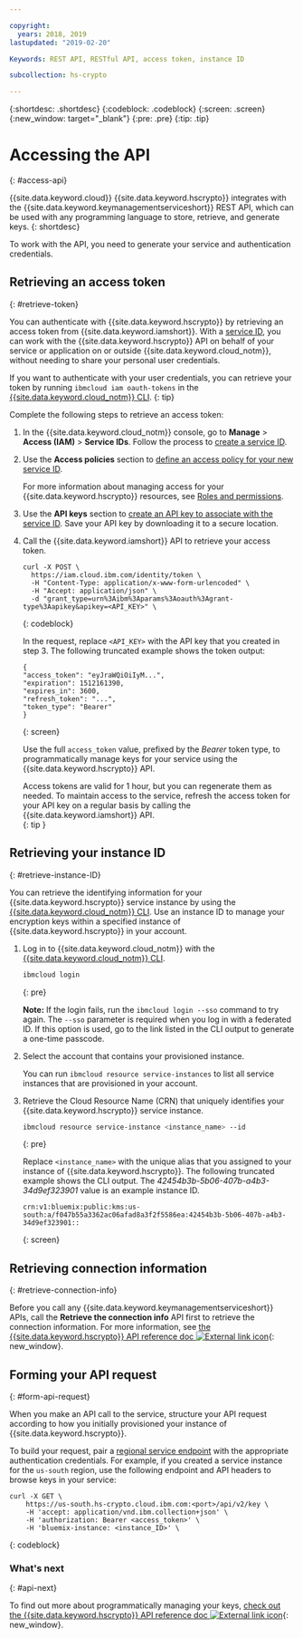 ```yaml
---

copyright:
  years: 2018, 2019
lastupdated: "2019-02-20"

Keywords: REST API, RESTful API, access token, instance ID

subcollection: hs-crypto

---
```


{:shortdesc: .shortdesc}
{:codeblock: .codeblock}
{:screen: .screen}
{:new_window: target="_blank"}
{:pre: .pre}
{:tip: .tip}

# Accessing the API
{: #access-api}

{{site.data.keyword.cloud}} {{site.data.keyword.hscrypto}} integrates with the {{site.data.keyword.keymanagementserviceshort}} REST API, which can be used with any programming language to store, retrieve, and generate keys.
{: shortdesc}

To work with the API, you need to generate your service and authentication credentials.

## Retrieving an access token
{: #retrieve-token}

You can authenticate with {{site.data.keyword.hscrypto}} by retrieving an access token from {{site.data.keyword.iamshort}}. With a [service ID](/docs/iam/serviceid.html#serviceids), you can work with the {{site.data.keyword.hscrypto}} API on behalf of your service or application on or outside {{site.data.keyword.cloud_notm}}, without needing to share your personal user credentials.  

If you want to authenticate with your user credentials, you can retrieve your token by running `ibmcloud iam oauth-tokens` in the [{{site.data.keyword.cloud_notm}} CLI](/docs/cli/index.html#overview).
{: tip}

Complete the following steps to retrieve an access token:

1. In the {{site.data.keyword.cloud_notm}} console, go to **Manage** &gt; **Access (IAM)** &gt; **Service IDs**. Follow the process to [create a service ID](/docs/iam/serviceid.html#creating-a-service-id).
2. Use the **Access policies** section to [define an access policy for your new service ID](/docs/iam/serviceidaccess.html).

    For more information about managing access for your {{site.data.keyword.hscrypto}} resources, see [Roles and permissions](/docs/services/hs-crypto/manage-access.html#roles).
3. Use the **API keys** section to [create an API key to associate with the service ID](/docs/iam/serviceid_keys.html#serviceidapikeys). Save your API key by downloading it to a secure location.
4. Call the {{site.data.keyword.iamshort}} API to retrieve your access token.

    ```cURL
    curl -X POST \
      https://iam.cloud.ibm.com/identity/token \
      -H "Content-Type: application/x-www-form-urlencoded" \
      -H "Accept: application/json" \
      -d "grant_type=urn%3Aibm%3Aparams%3Aoauth%3Agrant-type%3Aapikey&apikey=<API_KEY>" \
    ```
    {: codeblock}

    In the request, replace `<API_KEY>` with the API key that you created in step 3. The following truncated example shows the token output:

    ```
    {
    "access_token": "eyJraWQiOiIyM...",
    "expiration": 1512161390,
    "expires_in": 3600,
    "refresh_token": "...",
    "token_type": "Bearer"
    }
    ```
    {: screen}

    Use the full `access_token` value, prefixed by the _Bearer_ token type, to programmatically manage keys for your service using the {{site.data.keyword.hscrypto}} API.

    Access tokens are valid for 1 hour, but you can regenerate them as needed. To maintain access to the service, refresh the access token for your API key on a regular basis by calling the {{site.data.keyword.iamshort}} API.   
    {: tip }

## Retrieving your instance ID
{: #retrieve-instance-ID}

You can retrieve the identifying information for your {{site.data.keyword.hscrypto}} service instance by using the [{{site.data.keyword.cloud_notm}} CLI](/docs/cli/index.html#overview). Use an instance ID to manage your encryption keys within a specified instance of {{site.data.keyword.hscrypto}} in your account.

1. Log in to {{site.data.keyword.cloud_notm}} with the [{{site.data.keyword.cloud_notm}} CLI](/docs/cli/index.html#overview).

    ```sh
    ibmcloud login
    ```
    {: pre}

    **Note:** If the login fails, run the `ibmcloud login --sso` command to try again. The `--sso` parameter is required when you log in with a federated ID. If this option is used, go to the link listed in the CLI output to generate a one-time passcode.

2. Select the account that contains your provisioned instance.

    You can run `ibmcloud resource service-instances` to list all service instances that are provisioned in your account.

3. Retrieve the Cloud Resource Name (CRN) that uniquely identifies your {{site.data.keyword.hscrypto}} service instance.

    ```sh
    ibmcloud resource service-instance <instance_name> --id
    ```
    {: pre}

    Replace `<instance_name>` with the unique alias that you assigned to your instance of {{site.data.keyword.hscrypto}}. The following truncated example shows the CLI output. The _42454b3b-5b06-407b-a4b3-34d9ef323901_ value is an example instance ID.

    ```
    crn:v1:bluemix:public:kms:us-south:a/f047b55a3362ac06afad8a3f2f5586ea:42454b3b-5b06-407b-a4b3-34d9ef323901::
    ```
    {: screen}

## Retrieving connection information
{: #retrieve-connection-info}

Before you call any {{site.data.keyword.keymanagementserviceshort}} APIs, call the **Retrieve the connection info** API first to retrieve the connection information. For more information, see [the {{site.data.keyword.hscrypto}} API reference doc ![External link icon](../../icons/launch-glyph.svg "External link icon")](https://{DomainName}/apidocs/hs-crypto){: new_window}.

## Forming your API request
{: #form-api-request}

When you make an API call to the service, structure your API request according to how you initially provisioned your instance of {{site.data.keyword.hscrypto}}.

To build your request, pair a [regional service endpoint](/docs/services/hs-crypto/regions.html) with the appropriate authentication credentials. For example, if you created a service instance for the `us-south` region, use the following endpoint and API headers to browse keys in your service:

```cURL
curl -X GET \
    https://us-south.hs-crypto.cloud.ibm.com:<port>/api/v2/key \
    -H 'accept: application/vnd.ibm.collection+json' \
    -H 'authorization: Bearer <access_token>' \
    -H 'bluemix-instance: <instance_ID>' \
```
{: codeblock}

### What's next
{: #api-next}

To find out more about programmatically managing your keys, [check out the {{site.data.keyword.hscrypto}} API reference doc ![External link icon](../../icons/launch-glyph.svg "External link icon")](https://{DomainName}/apidocs/hs-crypto){: new_window}.

<!-- To see an example of how keys stored in {{site.data.keyword.hscrypto}} can work to encrypt and decrypt data, [check out the sample app in GitHub ![External link icon](../../icons/launch-glyph.svg "External link icon")](https://github.com/IBM-Bluemix/key-protect-helloworld-python){: new_window}. -->
